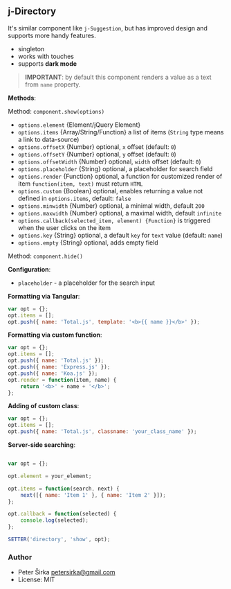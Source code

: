 ## j-Directory

It's similar component like `j-Suggestion`, but has improved design and supports more handy features.

- singleton
- works with touches
- supports __dark mode__

> __IMPORTANT__: by default this component renders a value as a text from `name` property.

__Methods__:

Method: `component.show(options)`

- `options.element` {Element/jQuery Element}
- `options.items` {Array/String/Function} a list of items (`String` type means a link to data-source)
- `options.offsetX` {Number} optional, `x` offset (default: `0`)
- `options.offsetY` {Number} optional, `y` offset (default: `0`)
- `options.offsetWidth` {Number} optional, `width` offset (default: `0`)
- `options.placeholder` {String} optional, a placeholder for search field
- `options.render` {Function} optional, a function for customized render of item `function(item, text)` must return `HTML`
- `options.custom` {Boolean} optional, enables returning a value not defined in `options.items`, default: `false`
- `options.minwidth` {Number} optional, a minimal width, default `200`
- `options.maxwidth` {Number} optional, a maximal width, default `infinite`
- `options.callback(selected_item, element) {Function}` is triggered when the user clicks on the item
- `options.key` {String} optional, a default `key` for `text` value (default: `name`)
- `options.empty` {String} optional, adds empty field

Method: `component.hide()`

__Configuration__:
- `placeholder` - a placeholder for the search input

__Formatting via Tangular__:

```javascript
var opt = {};
opt.items = [];
opt.push({ name: 'Total.js', template: '<b>{{ name }}</b>' });
```

__Formatting via custom function__:

```javascript
var opt = {};
opt.items = [];
opt.push({ name: 'Total.js' });
opt.push({ name: 'Express.js' });
opt.push({ name: 'Koa.js' });
opt.render = function(item, name) {
	return '<b>' + name + '</b>';
};
```

__Adding of custom class__:

```javascript
var opt = {};
opt.items = [];
opt.push({ name: 'Total.js', classname: 'your_class_name' });
```

__Server-side searching__:

```javascript

var opt = {};

opt.element = your_element;

opt.items = function(search, next) {
	next([{ name: 'Item 1' }, { name: 'Item 2' }]);
};

opt.callback = function(selected) {
	console.log(selected);
};

SETTER('directory', 'show', opt);
````

### Author

- Peter Širka <petersirka@gmail.com>
- License: MIT